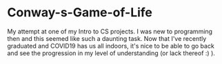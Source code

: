 # Conway-s-Game-of-Life
My attempt at one of my Intro to CS projects.  I was new to programming then and this seemed like such a daunting task.  Now that I've recently graduated and COVID19 has us all indoors, it's nice to be able to go back and see the progression in my level of understanding (or lack thereof :) ).
